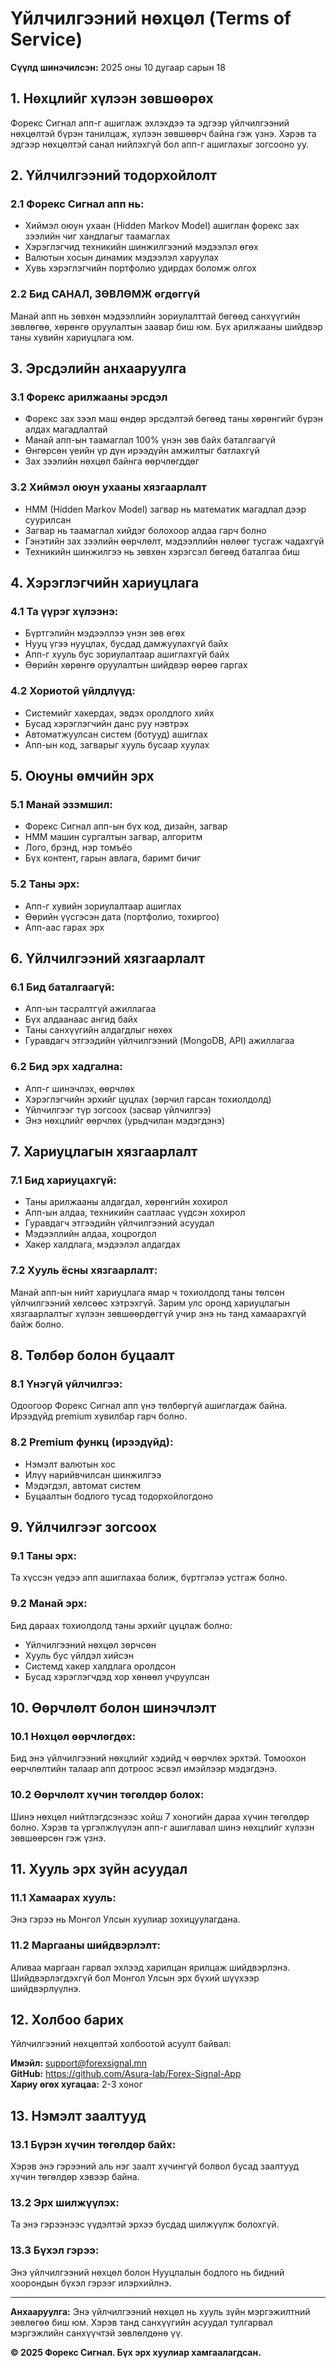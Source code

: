 # Үйлчилгээний нөхцөл (Terms of Service)

**Сүүлд шинэчилсэн:** 2025 оны 10 дугаар сарын 18

## 1. Нөхцлийг хүлээн зөвшөөрөх

Форекс Сигнал апп-г ашиглаж эхлэхдээ та эдгээр үйлчилгээний нөхцөлтэй бүрэн танилцаж, хүлээн зөвшөөрч байна гэж үзнэ. Хэрэв та эдгээр нөхцөлтэй санал нийлэхгүй бол апп-г ашиглахыг зогсооно уу.

## 2. Үйлчилгээний тодорхойлолт

### 2.1 Форекс Сигнал апп нь:

- Хиймэл оюун ухаан (Hidden Markov Model) ашиглан форекс зах зээлийн чиг хандлагыг таамаглах
- Хэрэглэгчид техникийн шинжилгээний мэдээлэл өгөх
- Валютын хосын динамик мэдээлэл харуулах
- Хувь хэрэглэгчийн портфолио удирдах боломж олгох

### 2.2 Бид САНАЛ, ЗӨВЛӨМЖ өгдөггүй

Манай апп нь зөвхөн мэдээллийн зориулалттай бөгөөд санхүүгийн зөвлөгөө, хөрөнгө оруулалтын заавар биш юм. Бүх арилжааны шийдвэр таны хувийн хариуцлага юм.

## 3. Эрсдэлийн анхааруулга

### 3.1 Форекс арилжааны эрсдэл

- Форекс зах зээл маш өндөр эрсдэлтэй бөгөөд таны хөрөнгийг бүрэн алдах магадлалтай
- Манай апп-ын таамаглал 100% үнэн зөв байх баталгаагүй
- Өнгөрсөн үеийн үр дүн ирээдүйн амжилтыг батлахгүй
- Зах зээлийн нөхцөл байнга өөрчлөгддөг

### 3.2 Хиймэл оюун ухааны хязгаарлалт

- HMM (Hidden Markov Model) загвар нь математик магадлал дээр суурилсан
- Загвар нь таамаглал хийдэг болохоор алдаа гарч болно
- Гэнэтийн зах зээлийн өөрчлөлт, мэдээллийн нөлөөг тусгаж чадахгүй
- Техникийн шинжилгээ нь зөвхөн хэрэгсэл бөгөөд баталгаа биш

## 4. Хэрэглэгчийн хариуцлага

### 4.1 Та үүрэг хүлээнэ:

- Бүртгэлийн мэдээллээ үнэн зөв өгөх
- Нууц үгээ нууцлах, бусдад дамжуулахгүй байх
- Апп-г хууль бус зориулалтаар ашиглахгүй байх
- Өөрийн хөрөнгө оруулалтын шийдвэр өөрөө гаргах

### 4.2 Хориотой үйлдлүүд:

- Системийг хакердах, эвдэх оролдлого хийх
- Бусад хэрэглэгчийн данс руу нэвтрэх
- Автоматжуулсан систем (ботууд) ашиглах
- Апп-ын код, загварыг хууль бусаар хуулах

## 5. Оюуны өмчийн эрх

### 5.1 Манай эзэмшил:

- Форекс Сигнал апп-ын бүх код, дизайн, загвар
- HMM машин сургалтын загвар, алгоритм
- Лого, брэнд, нэр томъёо
- Бүх контент, гарын авлага, баримт бичиг

### 5.2 Таны эрх:

- Апп-г хувийн зориулалтаар ашиглах
- Өөрийн үүсгэсэн дата (портфолио, тохиргоо)
- Апп-аас гарах эрх

## 6. Үйлчилгээний хязгаарлалт

### 6.1 Бид баталгаагүй:

- Апп-ын тасралтгүй ажиллагаа
- Бүх алдаанаас ангид байх
- Таны санхүүгийн алдагдлыг нөхөх
- Гуравдагч этгээдийн үйлчилгээний (MongoDB, API) ажиллагаа

### 6.2 Бид эрх хадгална:

- Апп-г шинэчлэх, өөрчлөх
- Хэрэглэгчийн эрхийг цуцлах (зөрчил гарсан тохиолдолд)
- Үйлчилгээг түр зогсоох (засвар үйлчилгээ)
- Энэ нөхцлийг өөрчлөх (урьдчилан мэдэгдэнэ)

## 7. Хариуцлагын хязгаарлалт

### 7.1 Бид хариуцахгүй:

- Таны арилжааны алдагдал, хөрөнгийн хохирол
- Апп-ын алдаа, техникийн саатлаас үүдсэн хохирол
- Гуравдагч этгээдийн үйлчилгээний асуудал
- Мэдээллийн алдаа, хоцрогдол
- Хакер халдлага, мэдээлэл алдагдах

### 7.2 Хууль ёсны хязгаарлалт:

Манай апп-ын нийт хариуцлага ямар ч тохиолдолд таны төлсөн үйлчилгээний хөлсөөс хэтрэхгүй. Зарим улс оронд хариуцлагын хязгаарлалтыг хүлээн зөвшөөрдөггүй учир энэ нь танд хамаарахгүй байж болно.

## 8. Төлбөр болон буцаалт

### 8.1 Үнэгүй үйлчилгээ:

Одоогоор Форекс Сигнал апп үнэ төлбөргүй ашиглагдаж байна. Ирээдүйд premium хувилбар гарч болно.

### 8.2 Premium функц (ирээдүйд):

- Нэмэлт валютын хос
- Илүү нарийвчилсан шинжилгээ
- Мэдэгдэл, автомат систем
- Буцаалтын бодлого тусад тодорхойлогдоно

## 9. Үйлчилгээг зогсоох

### 9.1 Таны эрх:

Та хүссэн үедээ апп ашиглахаа болиж, бүртгэлээ устгаж болно.

### 9.2 Манай эрх:

Бид дараах тохиолдолд таны эрхийг цуцлаж болно:

- Үйлчилгээний нөхцөл зөрчсөн
- Хууль бус үйлдэл хийсэн
- Системд хакер халдлага оролдсон
- Бусад хэрэглэгчдэд хор хөнөөл учруулсан

## 10. Өөрчлөлт болон шинэчлэлт

### 10.1 Нөхцөл өөрчлөгдөх:

Бид энэ үйлчилгээний нөхцлийг хэдийд ч өөрчлөх эрхтэй. Томоохон өөрчлөлтийн талаар апп дотроос эсвэл имэйлээр мэдэгдэнэ.

### 10.2 Өөрчлөлт хүчин төгөлдөр болох:

Шинэ нөхцөл нийтлэгдсэнээс хойш 7 хоногийн дараа хүчин төгөлдөр болно. Хэрэв та үргэлжлүүлэн апп-г ашиглавал шинэ нөхцлийг хүлээн зөвшөөрсөн гэж үзнэ.

## 11. Хууль эрх зүйн асуудал

### 11.1 Хамаарах хууль:

Энэ гэрээ нь Монгол Улсын хуулиар зохицуулагдана.

### 11.2 Маргааны шийдвэрлэлт:

Аливаа маргаан гарвал эхлээд харилцан ярилцаж шийдвэрлэнэ. Шийдвэрлэгдэхгүй бол Монгол Улсын эрх бүхий шүүхээр шийдвэрлүүлнэ.

## 12. Холбоо барих

Үйлчилгээний нөхцөлтэй холбоотой асуулт байвал:

**Имэйл:** support@forexsignal.mn  
**GitHub:** https://github.com/Asura-lab/Forex-Signal-App  
**Хариу өгөх хугацаа:** 2-3 хоног

## 13. Нэмэлт заалтууд

### 13.1 Бүрэн хүчин төгөлдөр байх:

Хэрэв энэ гэрээний аль нэг заалт хүчингүй болвол бусад заалтууд хүчин төгөлдөр хэвээр байна.

### 13.2 Эрх шилжүүлэх:

Та энэ гэрээнээс үүдэлтэй эрхээ бусдад шилжүүлж болохгүй.

### 13.3 Бүхэл гэрээ:

Энэ үйлчилгээний нөхцөл болон Нууцлалын бодлого нь бидний хоорондын бүхэл гэрээг илэрхийлнэ.

---

**Анхааруулга:** Энэ үйлчилгээний нөхцөл нь хууль зүйн мэргэжилтний зөвлөгөө биш юм. Хэрэв танд санхүүгийн асуудал тулгарвал мэргэжлийн санхүүчтэй зөвлөлдөнө үү.

**© 2025 Форекс Сигнал. Бүх эрх хуулиар хамгаалагдсан.**
